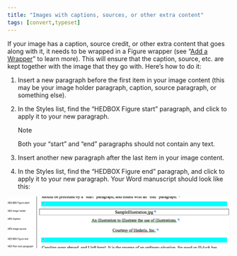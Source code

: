 ```yaml
---
title: "Images with captions, sources, or other extra content"
tags: [convert,typeset]
---
```

 
<html><body><section data-type="chapter" class="hsecchapter" data-hederis-type="hsecchapter" id="images-with-captions-etc" data-pi-attrs="id: images-with-captions-etc; data-tags: convert,typeset;" role="doc-chapter" data-tags="convert,typeset" data-author-name=" " data-book-title=" " title="Images with captions, sources, or other extra content"><p class="hblkp" data-hederis-type="hblkp" id="pC2rkwQht">If your image has a caption, source credit, or other extra content that goes along with it, it needs to be wrapped in a Figure wrapper (see &#8220;<a href="{% link _docs/add-a-wrapper.md %}" class="hspana" data-hederis-type="hspana" id="pcyRQM2vi">Add a Wrapper</a>&#8221; to learn more). This will ensure that the caption, source, etc. are kept together with the image that they go with. Here&#8217;s how to do it:</p><ol class="hwprnumlist" data-hederis-type="hwprnumlist" id="p2s819ggj"><li class="hblkoli" data-hederis-type="hblkoli" id="li4enOP67s"><p class="hblkoli" data-hederis-type="hblklip" id="pMTOx6dzB">Insert a new paragraph before the first item in your image content (this may be your image holder paragraph, caption, source paragraph, or something else).</p></li><li class="hblkoli" data-hederis-type="hblkoli" id="lioAY7a45Y"><p class="hblkoli" data-hederis-type="hblklip" id="pX2BIl4kp">In the Styles list, find the &#8220;HEDBOX Figure start&#8221; paragraph, and click to apply it to your new paragraph.</p><div class="hwprbox box" data-hederis-type="hwprbox" id="pSl4xDsHO" data-type="sidebar"><p class="hblktype" data-hederis-type="hblktype" id="psSqZk3wM">Note</p><p class="hblkp" data-hederis-type="hblkp" id="pUSSjbcCV">Both your &#8220;start&#8221; and &#8220;end&#8221; paragraphs should not contain any text.</p></div></li><li class="hblkoli" data-hederis-type="hblkoli" id="liaiMBKUA8"><p class="hblkoli" data-hederis-type="hblklip" id="p0siCbdEV">Insert another new paragraph after the last item in your image content.</p></li><li class="hblkoli" data-hederis-type="hblkoli" id="liVGn04V8m"><p class="hblkoli" data-hederis-type="hblklip" id="pibd1Bghq">In the Styles list, find the &#8220;HEDBOX Figure end&#8221; paragraph, and click to apply it to your new paragraph. Your Word manuscript should look like this:</p></li></ol><img data-hederis-type="hblkimg" class="hblkimg" id="pgiBdpdbY" src="/images/image_2.png" data-img-src="/images/image_2.png"/></section></body></html>
